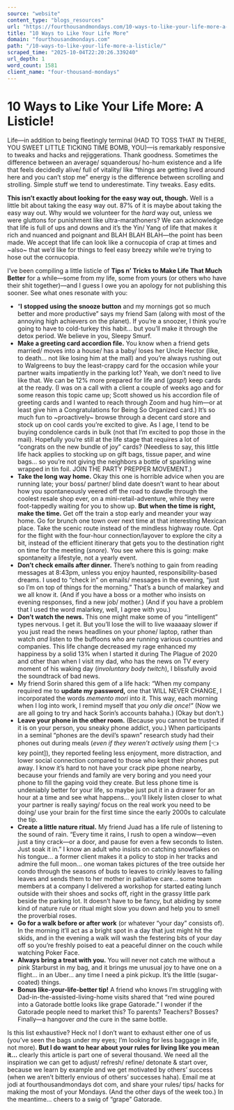 ```yaml
---
source: "website"
content_type: "blogs_resources"
url: "https://fourthousandmondays.com/10-ways-to-like-your-life-more-a-listicle/"
title: "10 Ways to Like Your Life More"
domain: "fourthousandmondays.com"
path: "/10-ways-to-like-your-life-more-a-listicle/"
scraped_time: "2025-10-04T22:20:26.339240"
url_depth: 1
word_count: 1581
client_name: "four-thousand-mondays"
---
```


# 10 Ways to Like Your Life More: A Listicle!

Life—in addition to being fleetingly terminal (HAD TO TOSS THAT IN THERE, YOU SWEET LITTLE TICKING TIME BOMB, YOU)—is remarkably responsive to tweaks and hacks and rejiggerations. Thank goodness. Sometimes the difference between an average/ squanderous/ ho-hum existence and a life that feels decidedly alive/ full of vitality/ like “things are getting lived around here and you can’t stop me” energy is the difference between scrolling and strolling. Simple stuff we tend to underestimate. Tiny tweaks. Easy edits.

**This isn’t exactly about looking for the easy way out, though.** Well is a little bit about taking the easy way out. 87% of it is maybe about taking the easy way out. Why would we volunteer for the _hard_ way out, unless we were gluttons for punishment like ultra-marathoners? We can acknowledge that life is full of ups and downs and it’s the Yin/ Yang of life that makes it rich and nuanced and poignant and BLAH BLAH BLAH—the point has been made. We accept that life can look like a cornucopia of crap at times and ~also~ that we’d like for things to feel easy breezy while we’re trying to hose out the cornucopia.

I’ve been compiling a little listicle of **Tips n’ Tricks to Make Life That Much Better** for a while—some from my life, some from yours (or others who have their shit together)—and I guess I owe you an apology for not publishing this sooner. See what ones resonate with you:

*   “**I** **stopped using the snooze button** and my mornings got so much better and more productive” says my friend Sam (along with most of the annoying high achievers on the planet). If you’re a snoozer, I think you’re going to have to cold-turkey this habit… but you’ll make it through the detox period. We believe in you, Sleepy Smurf.
*   **Make a greeting card accordion file.** You know when a friend gets married/ moves into a house/ has a baby/ loses her Uncle Hector (like, to death… not like losing him at the mall) and you’re always rushing out to Walgreens to buy the least-crappy card for the occasion while your partner waits impatiently in the parking lot? Yeah, we don’t need to live like that. We can be 12% more prepared for life and (*gasp!*) keep cards at the ready. (I was on a call with a client a couple of weeks ago and for some reason this topic came up; Scott showed us his accordion file of greeting cards and I wanted to reach through Zoom and hug him—or at least give him a Congratulations for Being So Organized card.) It’s so much fun to ~proactively~ browse through a decent card store and stock up on cool cards you’re excited to give. As I age, I tend to be buying condolence cards in bulk (not that I’m excited to pop those in the mail). Hopefully you’re still at the life stage that requires a lot of “congrats on the new bundle of joy” cards? (Needless to say, this little life hack applies to stocking up on gift bags, tissue paper, and wine bags… so you’re not giving the neighbors a bottle of sparkling wine wrapped in tin foil. JOIN THE PARTY PREPPER MOVEMENT.)
*   **Take the long way home.** Okay this one is horrible advice when you are running late; your boss/ partner/ blind date doesn’t want to hear about how you spontaneously veered off the road to dawdle through the coolest resale shop ever, on a mini-retail-adventure, while they were foot-tappedly waiting for you to show up. **But when the time is right, make the time.** Get off the train a stop early and meander your way home. Go for brunch one town over next time at that interesting Mexican place. Take the scenic route instead of the mindless highway route. Opt for the flight with the four-hour connection/layover to explore the city a bit, instead of the efficient itinerary that gets you to the destination right on time for the meeting (*snore*). You see where this is going: make spontaneity a lifestyle, not a yearly event.
*   **Don’t check emails after dinner.** There’s nothing to gain from reading messages at 8:43pm, unless you enjoy haunted, responsibility-based dreams. I used to “check in” on emails/ messages in the evening, “just so I’m on top of things for the morning.” That’s a bunch of malarkey and we all know it. (And if you have a boss or a mother who insists on evening responses, find a new job/ mother.) (And if you have a problem that I used the word malarkey, well, I agree with you.)
*   **Don’t watch the news.** This one might make some of you “intelligent” types nervous. I get it. But you’ll lose the will to live waaaaay slower if you just read the news headlines on your phone/ laptop, rather than watch _and_ listen to the buffoons who are running various countries and companies. This life change decreased my rage enhanced my happiness by a solid 13% when I started it during The Plague of 2020 and other than when I visit my dad, who has the news on TV every moment of his waking day (*involuntary body twitch*), I blissfully avoid the soundtrack of bad news.
*   My friend Sorin shared this gem of a life hack: “When my company required me to **update my password,** one that WILL NEVER CHANGE, I incorporated the words _memento mori_ into it. This way, each morning when I log into work, I remind myself that _you only die once!”_ (Now we are all going to try and hack Sorin’s accounts bahaha.) (Okay but don’t.)
*   **Leave your phone in the other room.** (Because you cannot be trusted if it is on your person, you sneaky phone addict, you.) When participants in a seminal “phones are the devil’s spawn” research study had their phones out during meals (_even if they weren’t actively using them_ [👈key point]), they reported feeling less enjoyment, more distraction, and lower social connection compared to those who kept their phones put away. I know it’s hard to not have your crack pipe phone nearby, because your friends and family are very boring and you need your phone to fill the gaping void they create. But less phone time is undeniably better for your life, so maybe just put it in a drawer for an hour at a time and see what happens… you’ll likely listen closer to what your partner is really saying/ focus on the real work you need to be doing/ use your brain for the first time since the early 2000s to calculate the tip.
*   **Create a little nature ritual.** My friend Juad has a life rule of listening to the sound of rain. “Every time it rains, I rush to open a window—even just a tiny crack—or a door, and pause for even a few seconds to listen. Just soak it in.” I know an adult who insists on catching snowflakes on his tongue… a former client makes it a policy to stop in her tracks and admire the full moon… one woman takes pictures of the tree outside her condo through the seasons of buds to leaves to crinkly leaves to falling leaves and sends them to her mother in palliative care… some team members at a company I delivered a workshop for started eating lunch outside with their shoes and socks off, right in the grassy little park beside the parking lot. It doesn’t have to be fancy, but abiding by some kind of nature rule or ritual might slow you down and help you to smell the proverbial roses.
*   **Go for a walk before or after work** (or whatever “your day” consists of). In the morning it’ll act as a bright spot in a day that just might hit the skids, and in the evening a walk will wash the festering bits of your day off so you’re freshly poised to eat a peaceful dinner on the couch while watching Poker Face.
*   **Always bring a treat with you.** You will never not catch me without a pink Starburst in my bag, and it brings me unusual joy to have one on a flight… in an Uber… any time I need a pink pickup. It’s the little (sugar-coated) things.
*   **Bonus like-your-life-better tip!** A friend who knows I’m struggling with Dad-in-the-assisted-living-home visits shared that “red wine poured into a Gatorade bottle looks like grape Gatorade.” I wonder if the Gatorade people need to market this? To parents? Teachers? Bosses? Finally—a hangover _and_ the cure in the same bottle.

Is this list exhaustive? Heck no! I don’t want to exhaust either one of us (you’ve seen the bags under my eyes; I’m looking for less baggage in life, not more). **But I do want to hear about your rules for living like you mean it…** clearly this article is part one of several thousand. We need all the inspiration we can get to adjust/ refresh/ refine/ detonate & start over, because we learn by example and we get motivated by others’ success (when we aren’t bitterly envious of others’ successes haha). Email me at jodi at fourthousandmondays dot com, and share your rules/ tips/ hacks for making the most of your Mondays. (And the other days of the week too.) In the meantime… cheers to a swig of “grape” Gatorade.